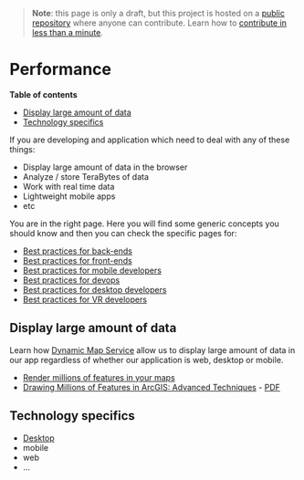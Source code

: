 > **Note**: this page is only a draft, but this project is hosted on a [public repository](https://github.com/hhkaos/awesome-arcgis) where anyone can contribute. Learn how to [contribute in less than a minute](https://github.com/hhkaos/awesome-arcgis/blob/master/CONTRIBUTING.md#contributions).

# Performance
<!-- START doctoc generated TOC please keep comment here to allow auto update -->
<!-- DON'T EDIT THIS SECTION, INSTEAD RE-RUN doctoc TO UPDATE -->
**Table of contents**

- [Display large amount of data](#display-large-amount-of-data)
- [Technology specifics](#technology-specifics)

<!-- END doctoc generated TOC please keep comment here to allow auto update -->

If you are developing and application which need to deal with any of these things:
* Display large amount of data in the browser
* Analyze / store TeraBytes of data
* Work with real time data
* Lightweight mobile apps
* etc

You are in the right page. Here you will find some generic concepts you should
know and then you can check the specific pages for:
* [Best practices for back-ends](../../../arcgis/developers/profiles/back-end/best-practices/README.md)
* [Best practices for front-ends](../../../arcgis/developers/profiles/front-end/best-practices/README.md)
* [Best practices for mobile developers](../../../arcgis/developers/profiles/mobile/best-practices/README.md)
* [Best practices for devops](../../../arcgis/developers/profiles/devops/best-practices/README.md)
* [Best practices for desktop developers](../../../arcgis/developers/profiles/desktop/best-practices/README.md)
* [Best practices for VR developers](../../../esri/emerging-technologies/vr/best-practices/README.md)

## Display large amount of data
Learn how [Dynamic Map Service](../../content/data-storage/service-types/map-service/dynamic-map-service/README.md)
allow us to display large amount of data in our app regardless of whether our
application is web, desktop or mobile.

* [Render millions of features in your maps](https://www.esri.com/arcgis-blog/products/js-api-arcgis/mapping/render-millions-of-features-in-your-maps/)
* [Drawing Millions of Features in ArcGIS: Advanced Techniques](https://www.esri.com/training/catalog/57630434851d31e02a43ef39/drawing-millions-of-features-in-arcgis:-advanced-techniques/) -
[PDF](http://proceedings.esri.com/library/userconf/devsummit16/papers/dev_int_169.pdf)

## Technology specifics

* [Desktop](../../arcgis/developers/profiles/desktop/best-practices/performance/README.md)
* mobile
* web
* ...
